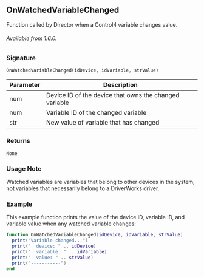 ## OnWatchedVariableChanged

Function called by Director when a Control4 variable changes value.

###### Available from 1.6.0.


### Signature

`OnWatchedVariableChanged(idDevice, idVariable, strValue)`	

| Parameter | Description |
| --- | --- |
| num | Device ID of the device that owns the changed variable |
| num | Variable ID of the changed variable |
| str | New value of variable that has changed |


### Returns

`None`


### Usage Note

Watched variables are variables that belong to other devices in the system, not variables that necessarily belong to a DriverWorks driver.


### Example

This example function prints the value of the device ID, variable ID, and variable value when any watched variable changes: 

```lua
function OnWatchedVariableChanged(idDevice, idVariable, strValue)
  print("Variable changed...")
  print("  device: " .. idDevice)
  print("  variable: " .. idVariable)
  print("  value: " .. strValue)
  print("-----------")
end
```
